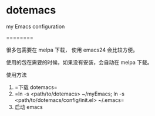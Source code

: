 dotemacs
========

my Emacs configuration

========

很多包需要在 melpa 下载， 使用 emacs24 会比较方便。

使用的包在需要的时候，如果没有安装，会自动在 melpa 下载。

使用方法

1. =下载 dotemacs=
2. =ln -s <path/to/dotemacs> ~/myEmacs; ln -s <path/to/dotemacs/config/init.el> ~/.emacs=
3. 启动 emacs
